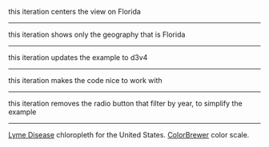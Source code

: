 
this iteration centers the view on Florida

---

this iteration shows only the geography that is Florida

---

this iteration updates the example to d3v4

---

this iteration makes the code nice to work with

---

this iteration removes the radio button that filter by year, to simplify the example

---

[Lyme Disease](http://catalog.data.gov/dataset/lymedisease-9211-county) chloropleth for the United States. 
[ColorBrewer](http://colorbrewer2.org/) color scale.